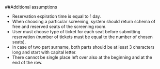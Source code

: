 ##Additional assumptions
* Reservation expiration time is equal to 1 day.
* When choosing a particular screening, system should return schema of free and reserved seats of the screening room.
* User must choose type of ticket for each seat before submitting reservation (number of tickets must be equal to the number of chosen seats).
* In case of two part surname, both parts should be at least 3 characters long and start with capital letter.
* There cannot be single place left over also at the beginning and at the end of the row.